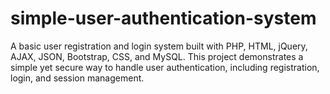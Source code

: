 # simple-user-authentication-system
A basic user registration and login system built with PHP, HTML, jQuery, AJAX, JSON, Bootstrap, CSS, and MySQL. This project demonstrates a simple yet secure way to handle user authentication, including registration, login, and session management.
